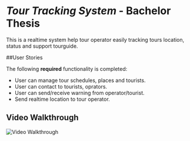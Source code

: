 # *Tour Tracking System* - Bachelor Thesis
This is a realtime system help tour operator easily tracking tours location, status and support tourguide.

##User Stories

The following **required** functionality is completed:
 - User can manage tour schedules, places and tourists.
 - User can contact to tourists, oprators.
 - User can send/receive warning from operator/tourist.
 - Send realtime location to tour operator.
## Video Walkthrough
<img src='https://cloud.githubusercontent.com/assets/10734967/23127300/1be32e04-f7ad-11e6-98d6-eff4a6add02d.gif' title='Video Walkthrough' width='' alt='Video Walkthrough' />

